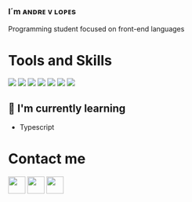  ### I´m ᴀɴᴅʀᴇ ᴠ ʟᴏᴘᴇs
 Programming student focused on front-end languages 
 

# Tools and Skills
![](	https://img.shields.io/badge/HTML5-E34F26?style=for-the-badge&logo=html5&logoColor=white)
![](https://img.shields.io/badge/CSS3-1572B6?style=for-the-badge&logo=css3&logoColor=white)
![](https://img.shields.io/badge/Sass-CC6699?style=for-the-badge&logo=sass&logoColor=white)
![](https://img.shields.io/badge/JavaScript-323330?style=for-the-badge&logo=javascript&logoColor=F7DF1E)
![](https://img.shields.io/badge/React-20232A?style=for-the-badge&logo=react&logoColor=61DAFB)
![](https://img.shields.io/badge/Bootstrap-563D7C?style=for-the-badge&logo=bootstrap&logoColor=white)
![](https://img.shields.io/badge/styled--components-DB7093?style=for-the-badge&logo=styled-components&logoColor=white)

## 🌱 I'm currently learning

- Typescript
 

# Contact me

<a href="https://www.instagram.com/andrevlopesz/"><img src="https://user-images.githubusercontent.com/99695454/205683114-c0ba214b-b739-4918-abb2-f3488bbb2d0f.png" width="35px" /></a>
<a href="https://twitter.com/andrevlopess"><img src="https://user-images.githubusercontent.com/99695454/205683521-97b53644-4227-400c-ae70-5467891e27f4.png" width="35px" /></a>
<a href="mailto:andrellopes021@gmail.com"><img src="https://user-images.githubusercontent.com/99695454/205683980-7c83b3e8-d8db-4480-8879-4193fcfb0253.png" width="35px" /></a>

